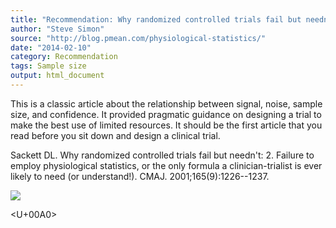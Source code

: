 ```yaml
---
title: "Recommendation: Why randomized controlled trials fail but needn't: 2. Failure to employ physiological statistics, or the only formula a clinician-trialist is ever likely to need (or understand!)"
author: "Steve Simon"
source: "http://blog.pmean.com/physiological-statistics/"
date: "2014-02-10"
category: Recommendation
tags: Sample size
output: html_document
---
```


This is a classic article about the relationship between signal, noise,
sample size, and confidence. It provided pragmatic guidance on designing
a trial to make the best use of limited resources. It should be the
first article that you read before you sit down and design a clinical
trial.

<!---More--->

Sackett DL. Why randomized controlled trials fail but needn't: 2.
Failure to employ physiological statistics, or the only formula a
clinician-trialist is ever likely to need (or understand!). CMAJ.
2001;165(9):1226--1237.

![](http://www.pmean.com/images/physiological-statistics01.png)



<U+00A0>


